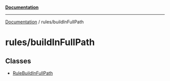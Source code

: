 [**Documentation**](../../README.md)

***

[Documentation](../../README.md) / rules/buildInFullPath

# rules/buildInFullPath

## Classes

- [RuleBuildInFullPath](classes/RuleBuildInFullPath.md)
